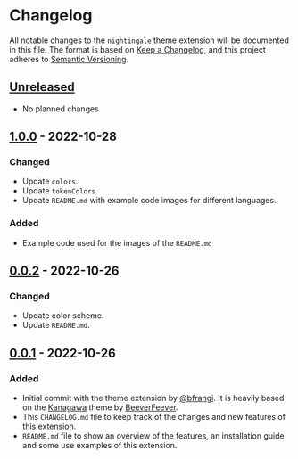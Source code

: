 # Changelog

All notable changes to the `nightingale` theme extension will be documented in this file. The format is based on [Keep a Changelog](https://keepachangelog.com/en/1.0.0/),
and this project adheres to [Semantic Versioning](https://semver.org/spec/v2.0.0.html).

## [Unreleased]
- No planned changes

## [1.0.0] - 2022-10-28
### Changed
- Update `colors`.
- Update `tokenColors`.
- Update `README.md` with example code images for different languages.
### Added
- Example code used for the images of the `README.md`

## [0.0.2] - 2022-10-26
### Changed

- Update color scheme.
- Update `README.md`.
## [0.0.1] - 2022-10-26
### Added
- Initial commit with the theme extension by [@bfrangi](https://github.com/bfrangi/). It is heavily based on the [Kanagawa](https://marketplace.visualstudio.com/items?itemName=BeeverFeever.kanagawa-vscode) theme by [BeeverFeever](https://marketplace.visualstudio.com/publishers/BeeverFeever).
- This `CHANGELOG.md` file to keep track of the changes and new features of this extension.
- `README.md` file to show an overview of the features, an installation guide and some use examples of this extension.

<!-- ### Changed

### Removed -->



[Unreleased]: https://github.com/bfrangi/vscode-nightingale-theme/compare/v0.0.2...HEAD
[1.0.0]: https://github.com/bfrangi/vscode-nightingale-theme/compare/v0.0.2...v1.0.0
[0.0.2]: https://github.com/bfrangi/vscode-nightingale-theme/compare/v0.0.1...v0.0.2
[0.0.1]: https://github.com/bfrangi/vscode-nightingale-theme/releases/tag/v0.0.1 
